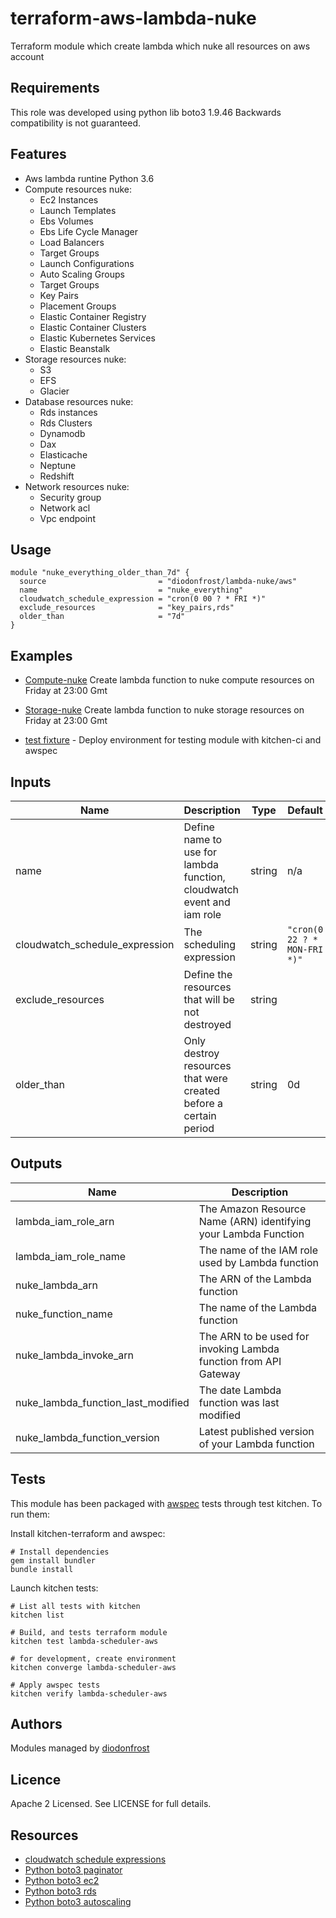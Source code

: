 # terraform-aws-lambda-nuke
Terraform module which create lambda which nuke all resources on aws account

## Requirements

This role was developed using python lib boto3 1.9.46 Backwards compatibility is not guaranteed.

## Features

*   Aws lambda runtine Python 3.6
*   Compute resources nuke:
    -   Ec2 Instances
    -   Launch Templates
    -   Ebs Volumes
    -   Ebs Life Cycle Manager
    -   Load Balancers
    -   Target Groups
    -   Launch Configurations
    -   Auto Scaling Groups
    -   Target Groups
    -   Key Pairs
    -   Placement Groups
    -   Elastic Container Registry
    -   Elastic Container Clusters
    -   Elastic Kubernetes Services
    -   Elastic Beanstalk
*   Storage resources nuke:
    -   S3
    -   EFS
    -   Glacier
*   Database resources nuke:
    -   Rds instances
    -   Rds Clusters
    -   Dynamodb
    -   Dax
    -   Elasticache
    -   Neptune
    -   Redshift
*   Network resources nuke:
    -   Security group
    -   Network acl
    -   Vpc endpoint

## Usage
```hcl
module "nuke_everything_older_than_7d" {
  source                         = "diodonfrost/lambda-nuke/aws"
  name                           = "nuke_everything"
  cloudwatch_schedule_expression = "cron(0 00 ? * FRI *)"
  exclude_resources              = "key_pairs,rds"
  older_than                     = "7d"
}
```

## Examples

*   [Compute-nuke](https://github.com/diodonfrost/terraform-aws-lambda-nuke/tree/master/examples/compute) Create lambda function to nuke compute resources on Friday at 23:00 Gmt

*   [Storage-nuke](https://github.com/diodonfrost/terraform-aws-lambda-nuke/tree/master/examples/storage) Create lambda function to nuke storage resources on Friday at 23:00 Gmt

*   [test fixture](https://github.com/diodonfrost/terraform-aws-lambda-lambda/tree/master/examples/test_fixture) - Deploy environment for testing module with kitchen-ci and awspec

<!-- BEGINNING OF PRE-COMMIT-TERRAFORM DOCS HOOK -->

## Inputs

| Name | Description | Type | Default | Required |
|------|-------------|------|---------|----------|
| name | Define name to use for lambda function, cloudwatch event and iam role | string | n/a | yes |
| cloudwatch_schedule_expression | The scheduling expression | string | `"cron(0 22 ? * MON-FRI *)"` | yes |
| exclude_resources | Define the resources that will be not destroyed | string |  | no |
| older_than | Only destroy resources that were created before a certain period | string | 0d | no |

## Outputs

| Name | Description |
|------|-------------|
| lambda_iam_role_arn | The Amazon Resource Name (ARN) identifying your Lambda Function |
| lambda_iam_role_name | The name of the IAM role used by Lambda function |
| nuke_lambda_arn | The ARN of the Lambda function |
| nuke_function_name | The name of the Lambda function |
| nuke_lambda_invoke_arn | The ARN to be used for invoking Lambda function from API Gateway |
| nuke_lambda_function_last_modified | The date Lambda function was last modified |
| nuke_lambda_function_version | Latest published version of your Lambda function |

<!-- END OF PRE-COMMIT-TERRAFORM DOCS HOOK -->

## Tests

This module has been packaged with [awspec](https://github.com/k1LoW/awspec) tests through test kitchen. To run them:

Install kitchen-terraform and awspec:

```shell
# Install dependencies
gem install bundler
bundle install
```

Launch kitchen tests:

```shell
# List all tests with kitchen
kitchen list

# Build, and tests terraform module
kitchen test lambda-scheduler-aws

# for development, create environment
kitchen converge lambda-scheduler-aws

# Apply awspec tests
kitchen verify lambda-scheduler-aws
```

## Authors

Modules managed by [diodonfrost](https://github.com/diodonfrost)

## Licence

Apache 2 Licensed. See LICENSE for full details.

## Resources

*   [cloudwatch schedule expressions](https://docs.aws.amazon.com/AmazonCloudWatch/latest/events/ScheduledEvents.html)
*   [Python boto3 paginator](https://boto3.amazonaws.com/v1/documentation/api/latest/guide/paginators.html)
*   [Python boto3 ec2](https://boto3.amazonaws.com/v1/documentation/api/latest/reference/services/ec2.html)
*   [Python boto3 rds](https://boto3.amazonaws.com/v1/documentation/api/latest/reference/services/rds.html)
*   [Python boto3 autoscaling](https://boto3.amazonaws.com/v1/documentation/api/latest/reference/services/autoscaling.html)
